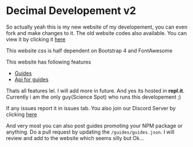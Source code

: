# Decimal Developement v2 
So actually yeah this is my new website of my developement, you can even fork and make changes to it.
The old website codes also available. You can view it by clicking it [here](https://github.com/Scientific-Guy/decimaldev-old)

This website css is half dependent on Bootstrap 4 and FontAwesome

This website has following features
- [Guides](https://decimaldev.repl.co/guides)
- [Api for guides](https://decimaldev.repl.co/guides/decimal-guides-api)

Thats all features lel. I will add more in future.
And yes its hosted in **repl.it**.
Currently i am the only guy(Science Spot) who runs this developement ;)

If any issues report it in issues tab.
You also join our Discord Server by clicking [here](https://discord.gg/FrduEZd)

And very most you can also post guides promoting your NPM package or anything. Do a pull request by updating the `/guides/guides.json`. I will review and add to the website which seems silly but Ok...
